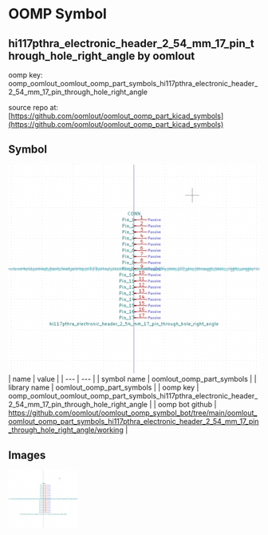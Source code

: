 # OOMP Symbol  
## hi117pthra_electronic_header_2_54_mm_17_pin_through_hole_right_angle  by oomlout  
  
oomp key: oomp_oomlout_oomlout_oomp_part_symbols_hi117pthra_electronic_header_2_54_mm_17_pin_through_hole_right_angle  
  
source repo at: [https://github.com/oomlout/oomlout_oomp_part_kicad_symbols](https://github.com/oomlout/oomlout_oomp_part_kicad_symbols)  
## Symbol  
  
[![working.png](working_600.png)](working.png)  
| name | value | 
| --- | --- | 
| symbol name | oomlout_oomp_part_symbols | 
| library name | oomlout_oomp_part_symbols | 
| oomp key | oomp_oomlout_oomlout_oomp_part_symbols_hi117pthra_electronic_header_2_54_mm_17_pin_through_hole_right_angle | 
| oomp bot github | https://github.com/oomlout/oomlout_oomp_symbol_bot/tree/main/oomlout_oomlout_oomp_part_symbols_hi117pthra_electronic_header_2_54_mm_17_pin_through_hole_right_angle/working | 
## Images  
  
[![working.png](working_140.png)](working.png)  
